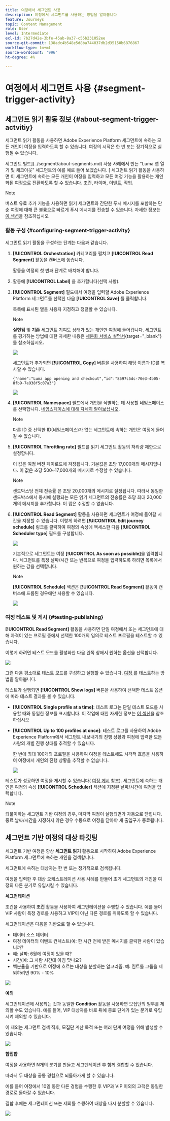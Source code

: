 ```yaml
---
title: 여정에서 세그먼트 사용
description: 여정에서 세그먼트를 사용하는 방법을 알아봅니다
feature: Journeys
topic: Content Management
role: User
level: Intermediate
exl-id: 7b27d42e-3bfe-45ab-8a37-c55b231052ee
source-git-commit: 138adc4b548e5d8ba744037db2d35150b6876867
workflow-type: tm+mt
source-wordcount: '996'
ht-degree: 4%

---
```


# 여정에서 세그먼트 사용 {#segment-trigger-activity}

## 세그먼트 읽기 활동 정보 {#about-segment-trigger-actvitiy}

세그먼트 읽기 활동을 사용하면 Adobe Experience Platform 세그먼트에 속하는 모든 개인이 여정을 입력하도록 할 수 있습니다. 여정의 시작은 한 번 또는 정기적으로 실행될 수 있습니다.

세그먼트 빌드](../segment/about-segments.md) 사용 사례에서 만든 &quot;Luma 앱 열기 및 체크아웃&quot; 세그먼트의 예를 예로 들어 보겠습니다. [ 세그먼트 읽기 활동을 사용하면 이 세그먼트에 속하는 모든 개인이 여정을 입력하고 모든 여정 기능을 활용하는 개인화된 여정으로 전환하도록 할 수 있습니다. 조건, 타이머, 이벤트, 작업.

>[!NOTE]
>
>버스트 유료 추가 기능을 사용하면 읽기 세그먼트와 간단한 푸시 메시지를 포함하는 단순 여정에 대해 큰 볼륨으로 빠르게 푸시 메시지를 전송할 수 있습니다. 자세한 정보는 [이 섹션](../building-journeys/journey-gs.md#burst)을 참조하십시오

### 활동 구성 {#configuring-segment-trigger-activity}

세그먼트 읽기 활동을 구성하는 단계는 다음과 같습니다.

1. **[!UICONTROL Orchestration]** 카테고리를 펼치고 **[!UICONTROL Read Segment]** 활동을 캔버스에 놓습니다.

   활동을 여정의 첫 번째 단계로 배치해야 합니다.

1. 활동에 **[!UICONTROL Label]** 을 추가합니다(선택 사항).

1. **[!UICONTROL Segment]** 필드에서 여정을 입력할 Adobe Experience Platform 세그먼트를 선택한 다음 **[!UICONTROL Save]** 를 클릭합니다.

   목록에 표시된 열을 사용자 지정하고 정렬할 수 있습니다.

   >[!NOTE]
   >
   >**실현됨** 및 **기존** 세그먼트 기여도 상태가 있는 개인만 여정에 들어갑니다. 세그먼트를 평가하는 방법에 대한 자세한 내용은 [세분화 서비스 설명서](https://experienceleague.adobe.com/docs/experience-platform/segmentation/tutorials/evaluate-a-segment.html#interpret-segment-results){target=&quot;_blank&quot;}를 참조하십시오.

   ![](../assets/read-segment-selection.png)

   세그먼트가 추가되면 **[!UICONTROL Copy]** 버튼을 사용하여 해당 이름과 ID를 복사할 수 있습니다.

   `{"name":"Luma app opening and checkout",”id":"8597c5dc-70e3-4b05-8fb9-7e938f5c07a3"}`

   ![](../assets/read-segment-copy.png)

1. **[!UICONTROL Namespace]** 필드에서 개인을 식별하는 데 사용할 네임스페이스를 선택합니다. [네임스페이스에 대해 자세히 알아보십시오](../event/about-creating.md#select-the-namespace).

   >[!NOTE]
   >
   >다른 ID 중 선택한 ID(네임스페이스)가 없는 세그먼트에 속하는 개인은 여정에 들어갈 수 없습니다.

1. **[!UICONTROL Throttling rate]** 필드를 읽기 세그먼트 활동의 처리량 제한으로 설정합니다.

   이 값은 여정 버전 페이로드에 저장됩니다. 기본값은 초당 17,000개의 메시지입니다. 이 값은 초당 500~17,000개의 메시지로 수정할 수 있습니다.

   >[!NOTE]
   >
   >샌드박스당 전체 전송률 은 초당 20,000개의 메시지로 설정됩니다. 따라서 동일한 샌드박스에서 동시에 실행되는 모든 읽기 세그먼트의 전송률은 초당 최대 20,000개의 메시지를 추가합니다. 이 캡은 수정할 수 없습니다.

1. **[!UICONTROL Read Segment]** 활동을 사용하면 세그먼트가 여정에 들어갈 시간을 지정할 수 있습니다. 이렇게 하려면 **[!UICONTROL Edit journey schedule]** 링크를 클릭하여 여정의 속성에 액세스한 다음 **[!UICONTROL Scheduler type]** 필드를 구성합니다.

   ![](../assets/read-segment-schedule.png)

   기본적으로 세그먼트는 여정 **[!UICONTROL As soon as possible]**&#x200B;을 입력합니다. 세그먼트를 특정 날짜/시간 또는 반복으로 여정을 입력하도록 하려면 목록에서 원하는 값을 선택합니다.

   >[!NOTE]
   >
   >**[!UICONTROL Schedule]** 섹션은 **[!UICONTROL Read Segment]** 활동이 캔버스에 드롭된 경우에만 사용할 수 있습니다.

   ![](../assets/read-segment-schedule-list.png)

### 여정 테스트 및 게시 {#testing-publishing}

**[!UICONTROL Read Segment]** 활동을 사용하면 단일 여정에서 또는 세그먼트에 대해 자격이 있는 프로필 중에서 선택한 100개의 임의로 테스트 프로필을 테스트할 수 있습니다.

이렇게 하려면 테스트 모드를 활성화한 다음 왼쪽 창에서 원하는 옵션을 선택합니다.

![](../assets/read-segment-test-mode.png)

그런 다음 평소대로 테스트 모드를 구성하고 실행할 수 있습니다. [여정 ](testing-the-journey.md)를 테스트하는 방법을 알아봅니다.

테스트가 실행되면 **[!UICONTROL Show logs]** 버튼을 사용하여 선택한 테스트 옵션에 따라 테스트 결과를 볼 수 있습니다.

* **[!UICONTROL Single profile at a time]**: 테스트 로그는 단일 테스트 모드를 사용할 때와 동일한 정보를 표시합니다. 이 작업에 대한 자세한 정보는 [이 섹션](testing-the-journey.md#viewing_logs)을 참조하십시오

* **[!UICONTROL Up to 100 profiles at once]**: 테스트 로그를 사용하여 Adobe Experience Platform에서 세그먼트 내보내기의 진행 상황과 여정에 입력한 모든 사람의 개별 진행 상태를 추적할 수 있습니다.

   한 번에 최대 100개의 프로필을 사용하여 여정을 테스트해도 시각적 흐름을 사용하여 여정에서 개인의 진행 상황을 추적할 수 없습니다.

   ![](../assets/read-segment-log.png)

테스트가 성공하면 여정을 게시할 수 있습니다( [여정 게시](publishing-the-journey.md) 참조). 세그먼트에 속하는 개인은 여정의 속성 **[!UICONTROL Scheduler]** 섹션에 지정된 날짜/시간에 여정을 입력합니다.

>[!NOTE]
>
>되풀이하는 세그먼트 기반 여정의 경우, 마지막 여정이 실행되면가 자동으로 닫힙니다. 종료 날짜/시간을 지정하지 않은 경우 수동으로 여정을 닫아야 새 출입구가 종료됩니다.


## 세그먼트 기반 여정의 대상 타깃팅

세그먼트 기반 여정은 항상 **세그먼트 읽기** 활동으로 시작하여 Adobe Experience Platform 세그먼트에 속하는 개인을 검색합니다.

세그먼트에 속하는 대상자는 한 번 또는 정기적으로 검색됩니다.

여정을 입력한 후 대상 오케스트레이션 사용 사례를 만들어 초기 세그먼트의 개인을 여정의 다른 분기로 유입시킬 수 있습니다.

**세그먼테이션**

조건을 사용하여 **조건** 활동을 사용하여 세그먼테이션을 수행할 수 있습니다. 예를 들어 VIP 사람이 특정 경로를 사용하고 VIP이 아닌 다른 경로를 취하도록 할 수 있습니다.

세그먼테이션은 다음을 기반으로 할 수 있습니다.

* 데이터 소스 데이터
* 여정 데이터의 이벤트 컨텍스트(예: 한 시간 전에 받은 메시지를 클릭한 사람이 있습니까?
* 예: 날짜: 6월에 여정이 있을 때?
* 시간(예: 그 사람 시간대 아침 맞나요?
* 백분율을 기반으로 여정에 흐르는 대상을 분할하는 알고리즘. 예: 컨트롤 그룹을 제외하려면 90% - 10%

![](../assets/read-segment-audience1.png)

**예외**

세그먼테이션에 사용되는 것과 동일한 **Condition** 활동을 사용하면 모집단의 일부를 제외할 수도 있습니다. 예를 들어, VIP 대상자를 바로 뒤에 종료 단계가 있는 분기로 유입시켜 제외할 수 있습니다.

이 제외는 세그먼트 검색 직후, 모집단 계산 목적 또는 여러 단계 여정을 위해 발생할 수 있습니다.

![](../assets/read-segment-audience2.png)

**합집합**

여정을 사용하면 N개의 분기를 만들고 세그멘테이션 후 함께 결합할 수 있습니다.

따라서 두 대상을 공통 경험으로 되돌아가게 할 수 있습니다.

예를 들어 여정에서 10일 동안 다른 경험을 수행한 후 VIP과 VIP 이외의 고객은 동일한 경로로 돌아갈 수 있습니다.

결합 후에는 세그먼테이션 또는 제외를 수행하여 대상을 다시 분할할 수 있습니다.

![](../assets/read-segment-audience3.png)
